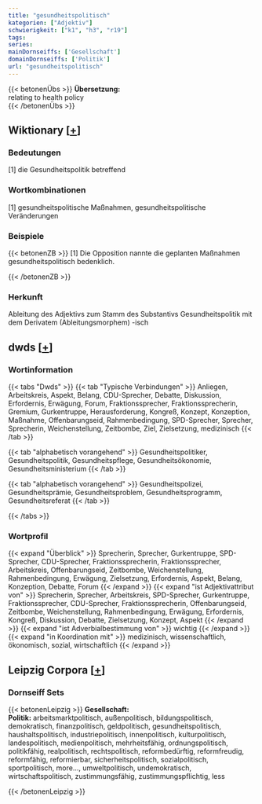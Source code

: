 ```yaml
---
title: "gesundheitspolitisch"
kategorien: ["Adjektiv"]
schwierigkeit: ["k1", "h3", "r19"]
tags:
series:
mainDornseiffs: ['Gesellschaft']
domainDornseiffs: ['Politik']
url: "gesundheitspolitisch"
---
```


{{< betonenÜbs >}}
**Übersetzung:**  
relating to health policy  
{{< /betonenÜbs >}}

## Wiktionary [[+](https://de.wiktionary.org/wiki/gesundheitspolitisch)]

### Bedeutungen
[1] die Gesundheitspolitik betreffend  

### Wortkombinationen
[1] gesundheitspolitische Maßnahmen, gesundheitspolitische Veränderungen  

### Beispiele
{{< betonenZB >}}
[1] Die Opposition nannte die geplanten Maßnahmen gesundheitspolitisch bedenklich.  

{{< /betonenZB >}}
### Herkunft
Ableitung des Adjektivs zum Stamm des Substantivs Gesundheitspolitik mit dem Derivatem (Ableitungsmorphem) -isch  



## dwds [[+](https://www.dwds.de/wb/gesundheitspolitisch)]

### Wortinformation
{{< tabs "Dwds" >}}
{{< tab "Typische Verbindungen" >}}
Anliegen, Arbeitskreis, Aspekt, Belang, CDU-Sprecher, Debatte, Diskussion, Erfordernis, Erwägung, Forum, Fraktionssprecher, Fraktionssprecherin, Gremium, Gurkentruppe, Herausforderung, Kongreß, Konzept, Konzeption, Maßnahme, Offenbarungseid, Rahmenbedingung, SPD-Sprecher, Sprecher, Sprecherin, Weichenstellung, Zeitbombe, Ziel, Zielsetzung, medizinisch
{{< /tab >}}

{{< tab "alphabetisch vorangehend" >}}
Gesundheitspolitiker, Gesundheitspolitik, Gesundheitspflege, Gesundheitsökonomie, Gesundheitsministerium
{{< /tab >}}

{{< tab "alphabetisch vorangehend" >}}
Gesundheitspolizei, Gesundheitsprämie, Gesundheitsproblem, Gesundheitsprogramm, Gesundheitsreferat
{{< /tab >}}

{{< /tabs >}}

### Wortprofil
{{< expand "Überblick" >}} Sprecherin, Sprecher, Gurkentruppe, SPD-Sprecher, CDU-Sprecher, Fraktionssprecherin, Fraktionssprecher, Arbeitskreis, Offenbarungseid, Zeitbombe, Weichenstellung, Rahmenbedingung, Erwägung, Zielsetzung, Erfordernis, Aspekt, Belang, Konzeption, Debatte, Forum {{< /expand >}}
{{< expand "ist Adjektivattribut von" >}} Sprecherin, Sprecher, Arbeitskreis, SPD-Sprecher, Gurkentruppe, Fraktionssprecher, CDU-Sprecher, Fraktionssprecherin, Offenbarungseid, Zeitbombe, Weichenstellung, Rahmenbedingung, Erwägung, Erfordernis, Kongreß, Diskussion, Debatte, Zielsetzung, Konzept, Aspekt {{< /expand >}}
{{< expand "ist Adverbialbestimmung von" >}} wichtig {{< /expand >}}
{{< expand "in Koordination mit" >}} medizinisch, wissenschaftlich, ökonomisch, sozial, wirtschaftlich {{< /expand >}}

## Leipzig Corpora [[+](https://corpora.uni-leipzig.de/en/res?word=gesundheitspolitisch&corpusId=deu_newscrawl-public_2018)]

### Dornseiff Sets
{{< betonenLeipzig >}}
**Gesellschaft:**  
**Politik:** arbeitsmarktpolitisch, außenpolitisch, bildungspolitisch, demokratisch, finanzpolitisch, geldpolitisch, gesundheitspolitisch, haushaltspolitisch, industriepolitisch, innenpolitisch, kulturpolitisch, landespolitisch, medienpolitisch, mehrheitsfähig, ordnungspolitisch, politikfähig, realpolitisch, rechtspolitisch, reformbedürftig, reformfreudig, reformfähig, reformierbar, sicherheitspolitisch, sozialpolitisch, sportpolitisch, more..., umweltpolitisch, undemokratisch, wirtschaftspolitisch, zustimmungsfähig, zustimmungspflichtig, less  

{{< /betonenLeipzig >}}
